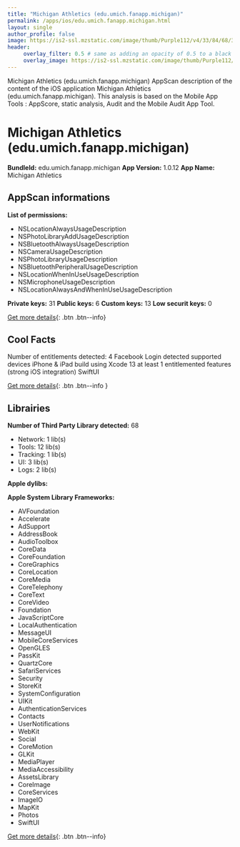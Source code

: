 ```yaml
---
title: "Michigan Athletics (edu.umich.fanapp.michigan)"
permalink: /apps/ios/edu.umich.fanapp.michigan.html
layout: single
author_profile: false
image: https://is2-ssl.mzstatic.com/image/thumb/Purple112/v4/33/84/68/338468da-f657-8d53-f7fb-d7945216d4ae/AppIcon-1x_U007emarketing-0-10-0-0-85-220.png/512x512bb.jpg
header: 
     overlay_filter: 0.5 # same as adding an opacity of 0.5 to a black background
     overlay_image: https://is2-ssl.mzstatic.com/image/thumb/Purple112/v4/33/84/68/338468da-f657-8d53-f7fb-d7945216d4ae/AppIcon-1x_U007emarketing-0-10-0-0-85-220.png/512x512bb.jpg
---
```

Michigan Athletics (edu.umich.fanapp.michigan) AppScan description of the content of the iOS application Michigan Athletics (edu.umich.fanapp.michigan). This analysis is based on the Mobile App Tools : AppScore, static analysis, Audit and the Mobile Audit App Tool.

# Michigan Athletics (edu.umich.fanapp.michigan)

**BundleId:** edu.umich.fanapp.michigan
**App Version:** 1.0.12
**App Name:** Michigan Athletics


## AppScan informations 

**List of permissions:** 
- NSLocationAlwaysUsageDescription
- NSPhotoLibraryAddUsageDescription
- NSBluetoothAlwaysUsageDescription
- NSCameraUsageDescription
- NSPhotoLibraryUsageDescription
- NSBluetoothPeripheralUsageDescription
- NSLocationWhenInUseUsageDescription
- NSMicrophoneUsageDescription
- NSLocationAlwaysAndWhenInUseUsageDescription
  
  
**Private keys:** 31
**Public keys:** 6
**Custom keys:** 13
**Low securit keys:** 0
  
[Get more details](/pricing.html){: .btn .btn--info}

## Cool Facts

Number of entitlements detected: 4
Facebook Login detected
supported devices iPhone & iPad
build using Xcode 13
at least 1 entitlemented features (strong iOS integration)
SwiftUI
  
[Get more details](/pricing.html){: .btn .btn--info }

## Librairies 
**Number of Third Party Library detected:** 68
- Network: 1 lib(s)
- Tools: 12 lib(s)
- Tracking: 1 lib(s)
- UI: 3 lib(s)
- Logs: 2 lib(s)


**Apple dylibs:**


**Apple System Library Frameworks:**
- AVFoundation
- Accelerate
- AdSupport
- AddressBook
- AudioToolbox
- CoreData
- CoreFoundation
- CoreGraphics
- CoreLocation
- CoreMedia
- CoreTelephony
- CoreText
- CoreVideo
- Foundation
- JavaScriptCore
- LocalAuthentication
- MessageUI
- MobileCoreServices
- OpenGLES
- PassKit
- QuartzCore
- SafariServices
- Security
- StoreKit
- SystemConfiguration
- UIKit
- AuthenticationServices
- Contacts
- UserNotifications
- WebKit
- Social
- CoreMotion
- GLKit
- MediaPlayer
- MediaAccessibility
- AssetsLibrary
- CoreImage
- CoreServices
- ImageIO
- MapKit
- Photos
- SwiftUI


  
[Get more details](/pricing.html){: .btn .btn--info}

